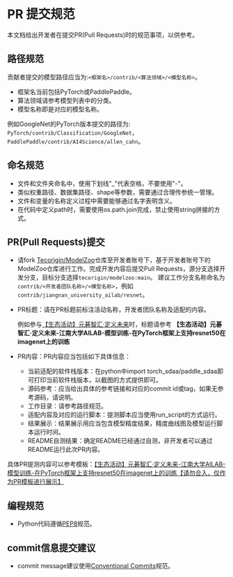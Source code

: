 # PR 提交规范
本文档给出开发者在提交PR(Pull Requests)时的规范事项，以供参考。
## 路径规范
贡献者提交的模型路径应当为:`<框架名>/contrib/<算法领域>/<模型名称>`。

- 框架名当前包括PyTorch或PaddlePaddle。
- 算法领域请参考模型列表中的分类。
- 模型名称即是对应的模型名称。

例如GoogleNet的PyTorch版本提交的路径为: `PyTorch/contrib/Classification/GoogleNet`，`PaddlePaddle/contrib/AI4Science/allen_cahn`。

## 命名规范
- 文件和文件夹命名中，使用下划线"_"代表空格，不要使用"-"。
- 类似权重路径、数据集路径、shape等参数，需要通过合理传参统一管理。
- 文件和变量的名称定义过程中需要能够通过名字表明含义。
- 在代码中定义path时，需要使用os.path.join完成，禁止使用string拼接的方式。


## PR(Pull Requests)提交
- 请fork [Tecorigin/ModelZoo](https://gitee.com/tecorigin/modelzoo/tree/main)仓库至开发者账号下，基于开发者账号下的ModelZoo仓库进行工作。完成开发内容后提交Pull Requests，源分支选择开发分支，目标分支选择`tecorigin/modelzoo:main`。
建议工作分支名称命名为`contrib/<开发者团队名称>/<模型名称>`，例如`contrib/jiangnan_university_ailab/resnet`。

- PR标题：请在PR标题前标注活动名称，开发者团队名称及适配的内容。

    例如参与[【生态活动】元碁智汇·定义未来](https://gitee.com/tecorigin/modelzoo/issues/IAHGWN?from=project-issue)时，标题请参考 **【生态活动】元碁智汇·定义未来-江南大学AILAB-模型训练-在PyTorch框架上支持resnet50在imagenet上的训练**

- PR内容：PR内容应当包括如下具体信息：
    - 当前适配的软件栈版本：在python中import torch_sdaa/paddle_sdaa即可打印当前软件栈版本，以截图的方式提供即可。
    - 源码参考：应当给出具体的参考链接和对应的commit id或tag，如果无参考源码，请说明。
    - 工作目录：请参考路径规范。
    - 适配内容及对应的运行脚本：提测脚本应当使用run_script的方式运行。
    - 结果展示：结果展示用应当包含模型精度结果，精度曲线图及模型运行脚本运行时间。
    - README自测结果：确定README已经通过自测，非开发者可以通过README运行此次PR内容。

具体PR提测内容可以参考模板：[【生态活动】元碁智汇·定义未来-江南大学AILAB-模型训练-在PyTorch框架上支持resnet50在imagenet上的训练【请勿合入，仅作为PR模板进行展示】](https://gitee.com/tecorigin/modelzoo/pulls/10)

## 编程规范
- Python代码遵循[PEP8](https://peps.python.org/pep-0008/)规范。

## commit信息提交建议
- commit message建议使用[Conventional Commits](https://www.conventionalcommits.org/en/v1.0.0/)规范。